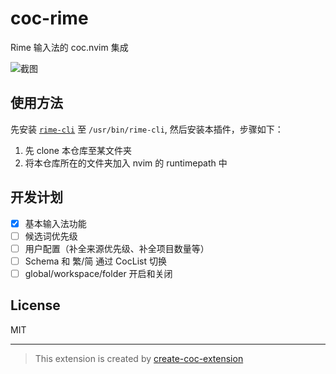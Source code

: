 # coc-rime

Rime 输入法的 coc.nvim 集成

![截图](https://user-images.githubusercontent.com/29998228/95216680-f1974680-0824-11eb-94cb-83a8d9a5b59d.gif)

## 使用方法

先安装 [`rime-cli`](https://github.com/tonyfettes/rime-cli) 至 `/usr/bin/rime-cli`,
然后安装本插件，步骤如下：

1. 先 clone 本仓库至某文件夹
2. 将本仓库所在的文件夹加入 nvim 的 runtimepath 中

## 开发计划

- [x] 基本输入法功能
- [ ] 候选词优先级
- [ ] 用户配置（补全来源优先级、补全项目数量等）
- [ ] Schema 和 繁/简 通过 CocList 切换
- [ ] global/workspace/folder 开启和关闭

## License

MIT

---

> This extension is created by [create-coc-extension](https://github.com/fannheyward/create-coc-extension)
